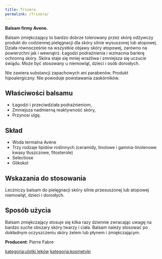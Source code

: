 ```yaml
---
title: Trixera
permalink: /Trixera/
---
```


**Balsam firmy Avene.**

Balsam zmiękczający to bardzo dobrze tolerowany przez skórę odżywczy produkt do codziennej pielęgnacji dla skóry silnie wysuszonej lub atopowej. Działa równocześnie na wszystkie objawy skóry atopowej, zarówno na powierzchni jak i wewnątrz. Łagodzi podrażnienia i wzmacnia barierę ochronną skóry. Skóra staje się mniej wrażliwa i zmniejsza się uczucie świądu. Może być stosowany u niemowląt, dzieci i osób dorosłych.

Nie zawiera substancji zapachowych ani parabenów. Produkt hipoalergiczny. Nie powoduje powstawania zaskórników.

Właściwości balsamu
-------------------

-   Łagodzi i przeciwdziała podrażnieniom,
-   Zmniejsza nadmierną reaktywność skóry,
-   Przynosi ulgę.

Skład
-----

-   Woda termalna Avène
-   Trzy rodzaje lipidów roślinnych (ceramidy, linolowe i gamma-linolenowe kwasy tłuszczowe, fitosterole)
-   Selectiose
-   Glikokol

Wskazania do stosowania
-----------------------

Leczniczy balsam do pielęgnacji skóry silnie przesuszonej lub atopowej niemowląt, dzieci i dorosłych.

Sposób użycia
-------------

Balsam zmiękczający stosuje się kilka razy dziennie zwracając uwagę na bardzo suche obszary skóry twarzy i ciała. Balsam należy stosować po dokładnym oczyszczeniu skóry żelem lub płynem i zmiękczającym.

**Producent**: Pierre Fabre

[kategoria:ulotki leków](/kategoria:ulotki_leków "wikilink") [kategoria:kosmetyki](/kategoria:kosmetyki "wikilink")